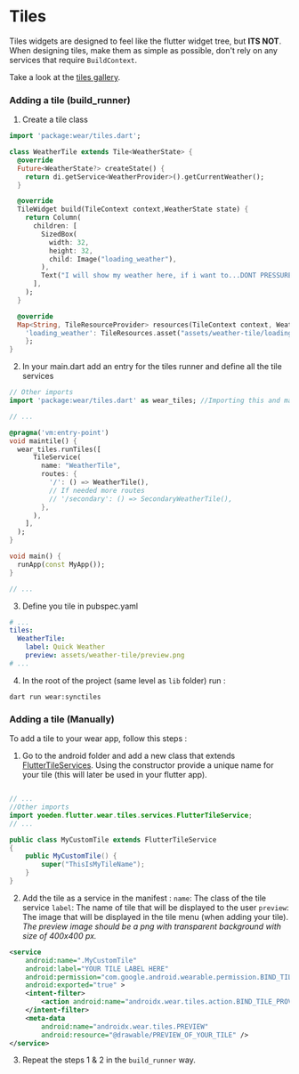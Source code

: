 # Tiles

Tiles widgets are designed to feel like the flutter widget tree, but **ITS NOT**.
When designing tiles, make them as simple as possible, don't rely on any services that require `BuildContext`.

Take a look at the [tiles gallery](tiles-gallery.md).

### Adding a tile (build_runner)

1. Create a tile class

```dart
import 'package:wear/tiles.dart';

class WeatherTile extends Tile<WeatherState> {
  @override
  Future<WeatherState?> createState() {
    return di.getService<WeatherProvider>().getCurrentWeather();
  }

  @override
  TileWidget build(TileContext context,WeatherState state) {
    return Column(
      children: [
        SizedBox(
          width: 32,
          height: 32,
          child: Image("loading_weather"),
        ),
        Text("I will show my weather here, if i want to...DONT PRESSURE ME !"),
      ],
    );
  }

  @override
  Map<String, TileResourceProvider> resources(TileContext context, WeatherState? state) => {
    'loading_weather': TileResources.asset("assets/weather-tile/loading_weather_icon.png"),
    };
}

```

2. In your main.dart add an entry for the tiles runner and define all the tile services

```dart
// Other imports
import 'package:wear/tiles.dart' as wear_tiles; //Importing this and material will cause conflicts

// ...

@pragma('vm:entry-point')
void maintile() {
  wear_tiles.runTiles([
      TileService(
        name: "WeatherTile",
        routes: {
          '/': () => WeatherTile(),
          // If needed more routes
          // '/secondary': () => SecondaryWeatherTile(),
        },
      ),
    ],
  );
}

void main() {
  runApp(const MyApp());
}

// ...
```

3. Define you tile in pubspec.yaml

```yaml
# ...
tiles:
  WeatherTile:
    label: Quick Weather
    preview: assets/weather-tile/preview.png
# ...
```

4. In the root of the project (same level as `lib` folder) run :

```
dart run wear:synctiles 
```

### Adding a tile (Manually)

To add a tile to your wear app, follow this steps :

1. Go to the android folder and add a new class that extends [FlutterTileServices](https://github.com/yoeden/flutter_wear/blob/master/android/src/main/java/yoeden/flutter/wear/tiles/services/FlutterTileService.java).
Using the constructor provide a unique name for your tile (this will later be used in your flutter app).

```java

// ...
//Other imports
import yoeden.flutter.wear.tiles.services.FlutterTileService;
// ...

public class MyCustomTile extends FlutterTileService
{
    public MyCustomTile() {
        super("ThisIsMyTileName");
    }
}
```

2. Add the tile as a service in the manifest : 
`name`: The class of the tile service
`label`: The name of tile that will be displayed to the user
`preview`: The image that will be displayed in the tile menu (when adding your tile).
_The preview image should be a png with transparent background with size of 400x400 px._

```xml
<service
    android:name=".MyCustomTile" 
    android:label="YOUR TILE LABEL HERE"
    android:permission="com.google.android.wearable.permission.BIND_TILE_PROVIDER"
    android:exported="true" >
    <intent-filter>
        <action android:name="androidx.wear.tiles.action.BIND_TILE_PROVIDER" />
    </intent-filter>
    <meta-data
        android:name="androidx.wear.tiles.PREVIEW"
        android:resource="@drawable/PREVIEW_OF_YOUR_TILE" />
</service>
```

3. Repeat the steps 1 & 2 in the `build_runner` way.